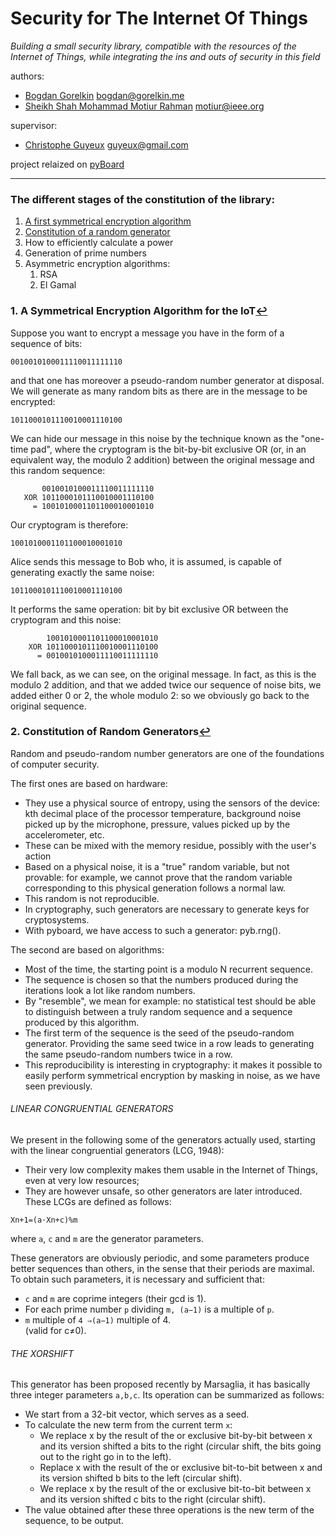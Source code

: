 # Security for The Internet Of Things
*Building a small security library, compatible with the resources of the Internet of Things, while integrating the ins and outs of security in this field*

authors:
  * [Bogdan Gorelkin](https://b.gorelkin.me)  <bogdan@gorelkin.me>
  * [Sheikh Shah Mohammad Motiur Rahman](https://motiur.info) <motiur@ieee.org>

supervisor:
  * [Christophe Guyeux](https://www.femto-st.fr/fr/personnel-femto/cguyeux) <guyeux@gmail.com>

project relaized on [pyBoard](https://store.micropython.org/product/PYBv1.1H)

---
<a name="menu"></a>
###  The different stages of the constitution of the library:

1. [A first symmetrical encryption algorithm](#1)
2. [Constitution of a random generator](#2)
3. How to efficiently calculate a power 
4. Generation of prime numbers
5. Asymmetric encryption algorithms:
   1. RSA </br>
   2. El Gamal 

###  1. A Symmetrical Encryption Algorithm for the IoT<a name="1"></a>[↩](#menu)
Suppose you want to encrypt a message you have in the form of a sequence of bits:

```0010010100011110011111110```

and that one has moreover a pseudo-random number generator at disposal. We will generate as many random bits as there are in the message to be encrypted:

```1011000101110010001110100```

We can hide our message in this noise by the technique known as the "one-time pad", where the cryptogram is the bit-by-bit exclusive OR (or, in an equivalent way, the modulo 2 addition) between the original message and this random sequence:

```       
       0010010100011110011111110
   XOR 1011000101110010001110100
     = 1001010001101100010001010
```

Our cryptogram is therefore:

```1001010001101100010001010```


Alice sends this message to Bob who, it is assumed, is capable of generating exactly the same noise:

```1011000101110010001110100```


It performs the same operation: bit by bit exclusive OR between the cryptogram and this noise:

``` 
        1001010001101100010001010
    XOR 1011000101110010001110100
      = 0010010100011110011111110
```

We fall back, as we can see, on the original message. In fact, as this is the modulo 2 addition, and that we added twice our sequence of noise bits, we added either 0 or 2, the whole modulo 2: so we obviously go back to the original sequence.

### 2. Constitution of Random Generators<a name="2"></a>[↩](#menu)
Random and pseudo-random number generators are one of the foundations of computer security.

The first ones are based on hardware:</br>
* They use a physical source of entropy, using the sensors of the device: kth decimal place of the processor temperature, background noise picked up by the microphone, pressure, values picked up by the accelerometer, etc.
* These can be mixed with the memory residue, possibly with the user's action
* Based on a physical noise, it is a "true" random variable, but not provable: for example, we cannot prove that the random variable corresponding to this physical generation follows a normal law.
* This random is not reproducible.
* In cryptography, such generators are necessary to generate keys for cryptosystems.
* With pyboard, we have access to such a generator: pyb.rng().

The second are based on algorithms:</br>
* Most of the time, the starting point is a modulo N recurrent sequence.
* The sequence is chosen so that the numbers produced during the iterations look a lot like random numbers.
* By "resemble", we mean for example: no statistical test should be able to distinguish between a truly random sequence and a sequence produced by this algorithm.
* The first term of the sequence is the seed of the pseudo-random generator. Providing the same seed twice in a row leads to generating the same pseudo-random numbers twice in a row.
* This reproducibility is interesting in cryptography: it makes it possible to easily perform symmetrical encryption by masking in noise, as we have seen previously.

###### LINEAR CONGRUENTIAL GENERATORS
We present in the following some of the generators actually used, starting with the linear congruential generators (LCG, 1948):</br>
* Their very low complexity makes them usable in the Internet of Things, even at very low resources;
* They are however unsafe, so other generators are later introduced.
These LCGs are defined as follows:
``` 
Xn+1=(a⋅Xn+c)%m
``` 
where `a`, `c` and `m` are the generator parameters.

These generators are obviously periodic, and some parameters produce better sequences than others, in the sense that their periods are maximal. To obtain such parameters, it is necessary and sufficient that:</br>
* `c` and `m` are coprime integers (their gcd is 1).
* For each prime number `p` dividing `m, (a−1)` is a multiple of `p`.
* `m` multiple of `4 ⇒(a−1)` multiple of 4.</br>
(valid for c≠0).

###### THE XORSHIFT
This generator has been proposed recently by Marsaglia, it has basically three integer parameters `a,b,c`. Its operation can be summarized as follows:</br>
* We start from a 32-bit vector, which serves as a seed.
* To calculate the new term from the current term `x`:
    * We replace x by the result of the or exclusive bit-by-bit between x and its version shifted a bits to the right (circular shift, the bits going out to the right go in to the left).
    * Replace x with the result of the or exclusive bit-to-bit between x and its version shifted b bits to the left (circular shift).
    * We replace x by the result of the or exclusive bit-to-bit between x and its version shifted c bits to the right (circular shift).
* The value obtained after these three operations is the new term of the sequence, to be output.
